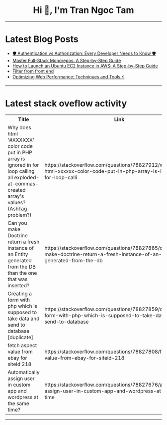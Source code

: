 <h1 align="center">Hi 👋, I'm Tran Ngoc Tam</h1>

---

# Latest Blog Posts 
<!-- BLOG-POST-LIST:START -->
- [🛡️ Authentication vs Authorization: Every Developer Needs to Know 🛡️](https://dev.to/gadekar_sachin/authentication-vs-authorization-every-developer-needs-to-know-1pid)
- [Master Full-Stack Monorepos: A Step-by-Step Guide](https://dev.to/hardikidea/master-full-stack-monorepos-a-step-by-step-guide-2196)
- [How to Launch an Ubuntu EC2 Instance in AWS: A Step-by-Step Guide](https://dev.to/anil_kumar_/how-to-launch-an-ubuntu-ec2-instance-in-aws-a-step-by-step-guide-d5e)
- [Filter from front end](https://dev.to/webfaisalbd/filter-from-front-end-a4k)
- [Optimizing Web Performance: Techniques and Tools ⚡️](https://dev.to/alisamir/optimizing-web-performance-techniques-and-tools-2ad5)
<!-- BLOG-POST-LIST:END -->

---

# Latest stack oveflow activity
<table>
  <tr><th>Title</th><th>Link</th></tr>
  <!-- STACKOVERFLOW:START --><tr><td>Why does html &#39;#XXXXXX&#39; color code put in PHP array is ignored in for loop calling all exploded-at-commas-created array&#39;s values? &lpar;AshTag problem?&rpar;</td><td>https://stackoverflow.com/questions/78827912/why-does-html-xxxxxx-color-code-put-in-php-array-is-ignored-in-for-loop-calli</td></tr><tr><td>Can you make Doctrine return a fresh instance of an Entity generated from the DB than the one that was inserted?</td><td>https://stackoverflow.com/questions/78827865/can-you-make-doctrine-return-a-fresh-instance-of-an-entity-generated-from-the-db</td></tr><tr><td>Creating a form with php which is supposed to take data and send to database [duplicate]</td><td>https://stackoverflow.com/questions/78827859/creating-a-form-with-php-which-is-supposed-to-take-data-and-send-to-database</td></tr><tr><td>fetch aspect value from ebay for siteId 218</td><td>https://stackoverflow.com/questions/78827808/fetch-aspect-value-from-ebay-for-siteid-218</td></tr><tr><td>Automatically assign user in custom app and wordpress at the same time?</td><td>https://stackoverflow.com/questions/78827676/automatically-assign-user-in-custom-app-and-wordpress-at-the-same-time</td></tr><!-- STACKOVERFLOW:END -->
</table>

---


